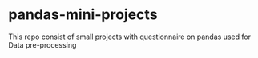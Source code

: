 # pandas-mini-projects
This repo consist of small projects with questionnaire on pandas  used for Data pre-processing
